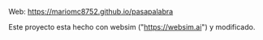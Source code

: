 Web:
https://mariomc8752.github.io/pasapalabra

Este proyecto esta hecho con websim ("https://websim.ai") y modificado.
